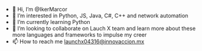 - 👋 Hi, I’m @IkerMarcor
- 👀 I’m interested in Python, JS, Java, C#, C++ and network automation
- 🌱 I’m currently learning Python
- 💞️ I’m looking to collaborate on Lauch X team and learn more about these more languages and frameworks to impulse my creer
- 📫 How to reach me launchx04316@innovaccion.mx

<!---
IkerMarcor/IkerMarcor is a ✨ special ✨ repository because its `README.md` (this file) appears on your GitHub profile.
You can click the Preview link to take a look at your changes.
--->
